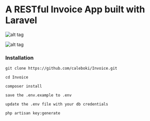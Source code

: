 # A RESTful Invoice App built with Laravel


![alt tag](https://github.com/caleboki/Invoice/raw/master/img-1.png)

![alt tag](https://github.com/caleboki/Invoice/raw/master/img-2.png)

### Installation
`git clone https://github.com/caleboki/Invoice.git`

`cd Invoice`

`composer install`

`save the .env.example to .env`

`update the .env file with your db credentials`

`php artisan key:generate`




